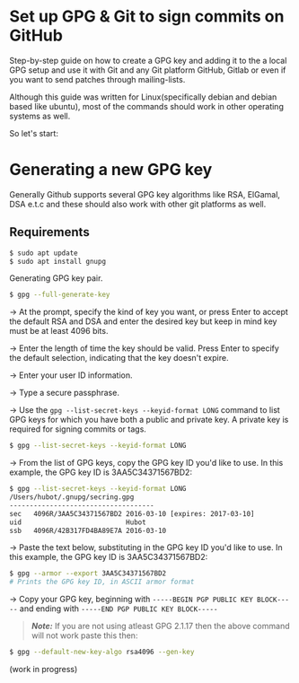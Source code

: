 # Set up GPG & Git to sign commits on GitHub

Step-by-step guide on how to create a GPG key and adding it to the a local GPG setup and use it with Git and any Git platform GitHub, Gitlab or even if you want to send patches through mailing-lists.


Although this guide was written for Linux(specifically debian and debian based like ubuntu), most of the commands should work in other operating systems as well.


So let's start:

# Generating a new GPG key

Generally Github supports several GPG key algorithms like RSA, ElGamal, DSA e.t.c and these should also work with other git platforms as well.

## Requirements
```sh
$ sudo apt update
$ sudo apt install gnupg 
```
Generating GPG key pair.
```sh
$ gpg --full-generate-key
```
-> At the prompt, specify the kind of key you want, or press Enter to accept the default RSA and DSA and enter the desired key but keep in mind key must be at least 4096 bits.

-> Enter the length of time the key should be valid. Press Enter to specify the default selection, indicating that the key doesn't expire.

-> Enter your user ID information.

-> Type a secure passphrase.

-> Use the `gpg --list-secret-keys --keyid-format LONG` command to list GPG keys for which you have both a public and private key. A private key is required for signing commits or tags.
```sh
$ gpg --list-secret-keys --keyid-format LONG
```
-> From the list of GPG keys, copy the GPG key ID you'd like to use. In this example, the GPG key ID is 3AA5C34371567BD2:

```sh
$ gpg --list-secret-keys --keyid-format LONG
/Users/hubot/.gnupg/secring.gpg
------------------------------------
sec   4096R/3AA5C34371567BD2 2016-03-10 [expires: 2017-03-10]
uid                          Hubot 
ssb   4096R/42B317FD4BA89E7A 2016-03-10
```

-> Paste the text below, substituting in the GPG key ID you'd like to use. In this example, the GPG key ID is 3AA5C34371567BD2:
```sh
$ gpg --armor --export 3AA5C34371567BD2
# Prints the GPG key ID, in ASCII armor format
```
-> Copy your GPG key, beginning with `-----BEGIN PGP PUBLIC KEY BLOCK-----` and ending with `-----END PGP PUBLIC KEY BLOCK-----`


> ***Note:***
If you are not using atleast GPG 2.1.17 then the above command will not work paste this then:
```sh
$ gpg --default-new-key-algo rsa4096 --gen-key
```

(work in progress)

